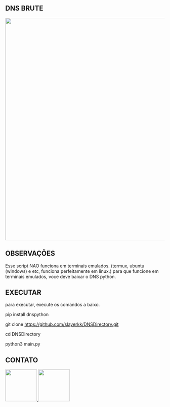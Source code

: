 DNS BRUTE
-
<span align="center"> 

</span>


<div align="center">
<img src="https://cdn.discordapp.com/attachments/1000154460808556675/1096627321022206032/image.png" width="700px" />
</div>

OBSERVAÇÕES
-
Esse script NAO funciona em terminais emulados. (termux, ubuntu (windows) e etc, funciona perfeitamente em linux.) para que funcione em terminais emulados, voce deve baixar o DNS python.

EXECUTAR
-
para executar, execute os comandos a baixo.

pip install dnspython

git clone https://github.com/slayerkk/DNSDirectory.git

cd DNSDirectory

python3 main.py

CONTATO
-

<a href="https://www.instagram.com/slayerkkk_/" target="_blank">
  <img src="https://cdn.discordapp.com/attachments/1000154460808556675/1089642850469294090/IMG_1953.png" width="100px">
</a>
<a href="https://discord.com/channels/@me/1000154460808556675" target="_blank">
  <img src="https://cdn.discordapp.com/attachments/1000154460808556675/1096626780191850496/discord-logo-1-1.png" width="100px">
</a>
